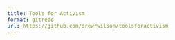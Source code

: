 ```yaml
---
title: Tools for Activism
format: gitrepo
url: https://github.com/drewrwilson/toolsforactivism
---
```

